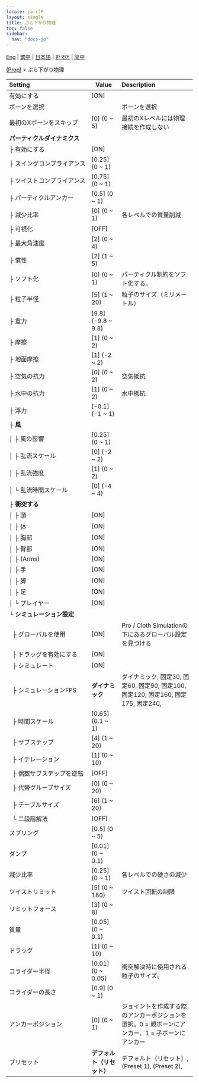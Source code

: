 ```yaml
---
locale: ja-rJP
layout: single
title: ぶら下がり物理
toc: false
sidebar:
  nav: "docs-jp"
---
```

[Eng](/dancexr/menu/2025.4/prop/cloth_physics) | [繁中](/tw/dancexr/menu/2025.4/prop/cloth_physics) | [日本語](/jp/dancexr/menu/2025.4/prop/cloth_physics) | [한국어](/kr/dancexr/menu/2025.4/prop/cloth_physics) | [简中](/zh/dancexr/menu/2025.4/prop/cloth_physics)

[(Prop)](../menu#(Prop)) > ぶら下がり物理



| Setting | Value | Description |
| :--- | --- | :--- |
|<nobr>有効にする</nobr>| [ON] | 
|<nobr>ボーンを選択</nobr>|| ボーンを選択
|<nobr>最初のXボーンをスキップ</nobr>| [0] (0 ~ 5) | 最初のXレベルには物理接続を作成しない
|<nobr>**パーティクルダイナミクス**</nobr>| | 
|<nobr>├&nbsp;有効にする</nobr>| [ON] | 
|<nobr>├&nbsp;スイングコンプライアンス</nobr>| [0.25] (0 ~ 1) | 
|<nobr>├&nbsp;ツイストコンプライアンス</nobr>| [0.75] (0 ~ 1) | 
|<nobr>├&nbsp;パーティクルアンカー</nobr>| [0.5] (0 ~ 1) | 
|<nobr>├&nbsp;減少比率</nobr>| [0] (0 ~ 1) | 各レベルでの質量削減
|<nobr>├&nbsp;可視化</nobr>| [OFF] | 
|<nobr>├&nbsp;最大角速度</nobr>| [2] (0 ~ 4) | 
|<nobr>├&nbsp;慣性</nobr>| [2] (1 ~ 5) | 
|<nobr>├&nbsp;ソフト化</nobr>| [0] (0 ~ 1) | パーティクル制約をソフト化する。
|<nobr>├&nbsp;粒子半径</nobr>| [5] (1 ~ 20) | 粒子のサイズ（ミリメートル）
|<nobr>├&nbsp;重力</nobr>| [9.8] (-9.8 ~ 9.8) | 
|<nobr>├&nbsp;摩擦</nobr>| [1] (0 ~ 2) | 
|<nobr>├&nbsp;地面摩擦</nobr>| [1] (-2 ~ 2) | 
|<nobr>├&nbsp;空気の抗力</nobr>| [0] (0 ~ 2) | 空気抵抗
|<nobr>├&nbsp;水中の抗力</nobr>| [1] (0 ~ 2) | 水中抵抗
|<nobr>├&nbsp;浮力</nobr>| [-0.1] (-1 ~ 1) | 
|<nobr>├&nbsp;**風**</nobr>| | 
|<nobr>│&nbsp;├&nbsp;風の影響</nobr>| [0.25] (0 ~ 1) | 
|<nobr>│&nbsp;├&nbsp;乱流スケール</nobr>| [0] (-2 ~ 2) | 
|<nobr>│&nbsp;├&nbsp;乱流強度</nobr>| [1] (0 ~ 2) | 
|<nobr>│&nbsp;└&nbsp;乱流時間スケール</nobr>| [0] (-4 ~ 4) | 
|<nobr>├&nbsp;**衝突する**</nobr>| | 
|<nobr>│&nbsp;├&nbsp;頭</nobr>| [ON] | 
|<nobr>│&nbsp;├&nbsp;体</nobr>| [ON] | 
|<nobr>│&nbsp;├&nbsp;胸部</nobr>| [ON] | 
|<nobr>│&nbsp;├&nbsp;臀部</nobr>| [ON] | 
|<nobr>│&nbsp;├&nbsp;(Arms)</nobr>| [ON] | 
|<nobr>│&nbsp;├&nbsp;手</nobr>| [ON] | 
|<nobr>│&nbsp;├&nbsp;脚</nobr>| [ON] | 
|<nobr>│&nbsp;├&nbsp;足</nobr>| [ON] | 
|<nobr>│&nbsp;└&nbsp;プレイヤー</nobr>| [ON] | 
|<nobr>└&nbsp;**シミュレーション設定**</nobr>| | 
|<nobr>&nbsp;&nbsp;├&nbsp;グローバルを使用</nobr>| [ON] | Pro / Cloth Simulationの下にあるグローバル設定を見つける
|<nobr>&nbsp;&nbsp;├&nbsp;ドラッグを有効にする</nobr>| [ON] | 
|<nobr>&nbsp;&nbsp;├&nbsp;シミュレート</nobr>| [ON] | 
|<nobr>&nbsp;&nbsp;├&nbsp;シミュレーションFPS</nobr>| **ダイナミック** | ダイナミック, 固定30, 固定60, 固定90, 固定100, 固定120, 固定160, 固定175, 固定240,  |
|<nobr>&nbsp;&nbsp;├&nbsp;時間スケール</nobr>| [0.65] (0.1 ~ 1) | 
|<nobr>&nbsp;&nbsp;├&nbsp;サブステップ</nobr>| [4] (1 ~ 20) | 
|<nobr>&nbsp;&nbsp;├&nbsp;イテレーション</nobr>| [1] (0 ~ 10) | 
|<nobr>&nbsp;&nbsp;├&nbsp;偶数サブステップを逆転</nobr>| [OFF] | 
|<nobr>&nbsp;&nbsp;├&nbsp;代替グループサイズ</nobr>| [0] (0 ~ 20) | 
|<nobr>&nbsp;&nbsp;├&nbsp;テーブルサイズ</nobr>| [6] (1 ~ 20) | 
|<nobr>&nbsp;&nbsp;└&nbsp;二段階解法</nobr>| [OFF] | 
|<nobr>スプリング</nobr>| [0.5] (0 ~ 5) | 
|<nobr>ダンプ</nobr>| [0.01] (0 ~ 0.1) | 
|<nobr>減少比率</nobr>| [0.25] (0 ~ 1) | 各レベルでの硬さの減少
|<nobr>ツイストリミット</nobr>| [5] (0 ~ 180) | ツイスト回転の制限
|<nobr>リミットフォース</nobr>| [3] (0 ~ 8) | 
|<nobr>質量</nobr>| [0.05] (0 ~ 0.1) | 
|<nobr>ドラッグ</nobr>| [1] (0 ~ 10) | 
|<nobr>コライダー半径</nobr>| [0.01] (0 ~ 0.05) | 衝突解決時に使用される粒子のサイズ。
|<nobr>コライダーの長さ</nobr>| [0.9] (0 ~ 1) | 
|<nobr>アンカーポジション</nobr>| [0] (0 ~ 1) | ジョイントを作成する際のアンカーポジションを選択。0 = 親ボーンにアンカー、1 = 子ボーンにアンカー
|<nobr>プリセット</nobr>| **デフォルト（リセット）** | デフォルト（リセット）, (Preset 1), (Preset 2),  |

